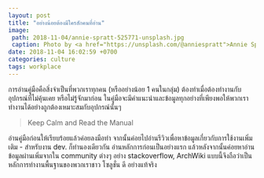 ```yaml
---
layout: post
title: "อย่างน้อยต้องมีใครสักคนที่อ่าน"
image:
 path: 2018-11-04/annie-spratt-525771-unsplash.jpg
 caption: Photo by <a href="https://unsplash.com/@anniespratt">Annie Spratt</a> on <a href="https://unsplash.com/">Unsplash</a>
date: 2018-11-04 16:02:59 +0700
categories: culture
tags: workplace
---
```

การอ่านคู่มือคือสิ่งจำเป็นที่พวกเราทุกคน (หรืออย่างน้อย 1 คนในกลุ่ม) ต้องทำเมื่อต้องทำงานกับอุปกรณ์ที่ไม่คุ้นเคย หรือไม่รู้จักมาก่อน ในคู่มือจะมีคำแนะนำและข้อมูลทุกอย่างที่เพียงพอให้พวกเราทำงานได้อย่างถูกต้องเหมาะสมกับอุปกรณ์นั้นๆ

> Keep Calm and Read the Manual

อ่านคู่มือก่อนให้เรียบร้อยแล้วค่อยลงมือทำ จากนั้นค่อยไปอ่านรีวิวเพื่อหาข้อมูลเกี่ยวกับการใช้งานเพิ่มเติม - สำหรับงาน dev. ก็ทำนองเดียวกัน อ่านหลักการก่อนเป็นอย่างแรก แล้วหลังจากนั้นค่อยหาอ่านข้อมูลผ่านเพิ่มจากใน community ต่างๆ อย่าง stackoverflow, ArchWiki แบบนี้จึงถือว่าเป็นหลักการทำงานพื้นฐานของพวกเราชาว โซลูชั่น ดี อย่างแท้จริง
